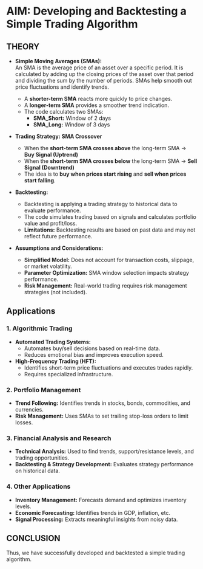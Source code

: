 # AIM: Developing and Backtesting a Simple Trading Algorithm

## THEORY  

- **Simple Moving Averages (SMAs):**  
  An SMA is the average price of an asset over a specific period. It is calculated by adding up the closing prices of the asset over that period and dividing the sum by the number of periods. SMAs help smooth out price fluctuations and identify trends.  
  - A **shorter-term SMA** reacts more quickly to price changes.  
  - A **longer-term SMA** provides a smoother trend indication.  
  - The code calculates two SMAs:  
    - **SMA_Short:** Window of 2 days  
    - **SMA_Long:** Window of 3 days  

- **Trading Strategy: SMA Crossover**  
  - When the **short-term SMA crosses above** the long-term SMA → **Buy Signal (Uptrend)**  
  - When the **short-term SMA crosses below** the long-term SMA → **Sell Signal (Downtrend)**  
  - The idea is to **buy when prices start rising** and **sell when prices start falling**.  

- **Backtesting:**  
  - Backtesting is applying a trading strategy to historical data to evaluate performance.  
  - The code simulates trading based on signals and calculates portfolio value and profit/loss.  
  - **Limitations:** Backtesting results are based on past data and may not reflect future performance.  

- **Assumptions and Considerations:**  
  - **Simplified Model:** Does not account for transaction costs, slippage, or market volatility.  
  - **Parameter Optimization:** SMA window selection impacts strategy performance.  
  - **Risk Management:** Real-world trading requires risk management strategies (not included).  

## Applications  

### 1. Algorithmic Trading  
- **Automated Trading Systems:**  
  - Automates buy/sell decisions based on real-time data.  
  - Reduces emotional bias and improves execution speed.  
- **High-Frequency Trading (HFT):**  
  - Identifies short-term price fluctuations and executes trades rapidly.  
  - Requires specialized infrastructure.  

### 2. Portfolio Management  
- **Trend Following:** Identifies trends in stocks, bonds, commodities, and currencies.  
- **Risk Management:** Uses SMAs to set trailing stop-loss orders to limit losses.  

### 3. Financial Analysis and Research  
- **Technical Analysis:** Used to find trends, support/resistance levels, and trading opportunities.  
- **Backtesting & Strategy Development:** Evaluates strategy performance on historical data.  

### 4. Other Applications  
- **Inventory Management:** Forecasts demand and optimizes inventory levels.  
- **Economic Forecasting:** Identifies trends in GDP, inflation, etc.  
- **Signal Processing:** Extracts meaningful insights from noisy data.  

## CONCLUSION  
Thus, we have successfully developed and backtested a simple trading algorithm.
